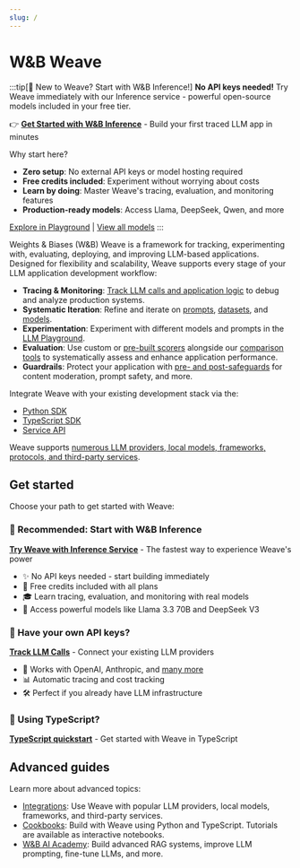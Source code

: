 ```yaml
---
slug: /
---
```


# W&B Weave

:::tip[🚀 New to Weave? Start with W&B Inference!]
**No API keys needed!** Try Weave immediately with our Inference service - powerful open-source models included in your free tier.

👉 **[Get Started with W&B Inference](/quickstart-inference)** - Build your first traced LLM app in minutes

Why start here?
- **Zero setup**: No external API keys or model hosting required
- **Free credits included**: Experiment without worrying about costs
- **Learn by doing**: Master Weave's tracing, evaluation, and monitoring features
- **Production-ready models**: Access Llama, DeepSeek, Qwen, and more

[Explore in Playground](./guides/tools/playground.md#access-the-playground) | [View all models](./guides/tools/inference.md#available-models)
:::

Weights & Biases (W&B) Weave is a framework for tracking, experimenting with, evaluating, deploying, and improving LLM-based applications. Designed for flexibility and scalability, Weave supports every stage of your LLM application development workflow:

- **Tracing & Monitoring**: [Track LLM calls and application logic](./guides/tracking/) to debug and analyze production systems.
- **Systematic Iteration**: Refine and iterate on [prompts](./guides/core-types/prompts.md), [datasets](./guides/core-types/datasets.md), and [models](./guides/core-types/models.md).
- **Experimentation**: Experiment with different models and prompts in the [LLM Playground](./guides/tools/playground.md). 
- **Evaluation**: Use custom or [pre-built scorers](./guides/evaluation/scorers#predefined-scorers) alongside our [comparison tools](./guides/tools/comparison.md) to systematically assess and enhance application performance.
- **Guardrails**: Protect your application with [pre- and post-safeguards](./guides/evaluation/guardrails_and_monitors.md) for content moderation, prompt safety, and more.

Integrate Weave with your existing development stack via the:
- [Python SDK](./reference/python-sdk/weave/index.md)
- [TypeScript SDK](./reference/typescript-sdk/weave/README.md)
- [Service API](./reference/service-api/call-start-call-start-post)

Weave supports [numerous LLM providers, local models, frameworks, protocols, and third-party services](./guides/integrations/index.md).

## Get started

Choose your path to get started with Weave:

### 🎯 Recommended: Start with W&B Inference
**[Try Weave with Inference Service](/quickstart-inference)** - The fastest way to experience Weave's power
- ✨ No API keys needed - start building immediately
- 🚀 Free credits included with all plans
- 🎓 Learn tracing, evaluation, and monitoring with real models
- 💪 Access powerful models like Llama 3.3 70B and DeepSeek V3

### 🔧 Have your own API keys?
**[Track LLM Calls](/quickstart)** - Connect your existing LLM providers
- 🔌 Works with OpenAI, Anthropic, and [many more](./guides/integrations/index.md)
- 📊 Automatic tracing and cost tracking
- 🛠️ Perfect if you already have LLM infrastructure

### 📘 Using TypeScript?
**[TypeScript quickstart](./reference/generated_typescript_docs/intro-notebook.md)** - Get started with Weave in TypeScript

## Advanced guides

Learn more about advanced topics:

- [Integrations](./guides/integrations/index.md): Use Weave with popular LLM providers, local models, frameworks, and third-party services.
- [Cookbooks](./reference/gen_notebooks/01-intro_notebook.md): Build with Weave using Python and TypeScript. Tutorials are available as interactive notebooks.
- [W&B AI Academy](https://www.wandb.courses/pages/w-b-courses): Build advanced RAG systems, improve LLM prompting, fine-tune LLMs, and more.
